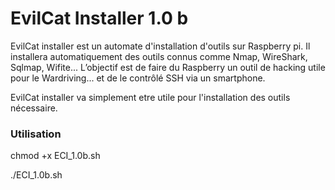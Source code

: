 # EvilCat Installer 1.0 b #

EvilCat installer est un automate d'installation d'outils sur Raspberry pi.
Il installera automatiquement des outils connus comme Nmap, WireShark, Sqlmap, Wifite...
L’objectif est de faire du Raspberry un outil de hacking utile pour le Wardriving... et de le contrôlé SSH via un smartphone.

EvilCat installer va simplement etre utile pour l'installation des outils nécessaire.

### Utilisation ###

chmod +x ECI_1.0b.sh

./ECI_1.0b.sh
